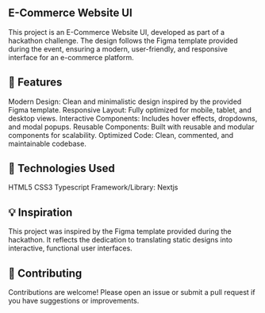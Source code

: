 ## E-Commerce Website UI

This project is an E-Commerce Website UI, developed as part of a hackathon challenge. The design follows the Figma template provided during the event, ensuring a modern, user-friendly, and responsive interface for an e-commerce platform.

## 🚀 Features
Modern Design: Clean and minimalistic design inspired by the provided Figma template.
Responsive Layout: Fully optimized for mobile, tablet, and desktop views.
Interactive Components: Includes hover effects, dropdowns, and modal popups.
Reusable Components: Built with reusable and modular components for scalability.
Optimized Code: Clean, commented, and maintainable codebase.

## 🔧 Technologies Used
HTML5
CSS3
Typescript 
Framework/Library: Nextjs

## 💡 Inspiration
This project was inspired by the Figma template provided during the hackathon. It reflects the dedication to translating static designs into interactive, functional user interfaces.

## 🤝 Contributing
Contributions are welcome! Please open an issue or submit a pull request if you have suggestions or improvements.
